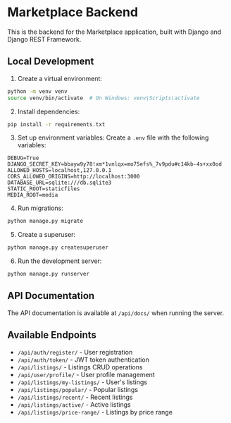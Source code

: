 # Marketplace Backend

This is the backend for the Marketplace application, built with Django and Django REST Framework.

## Local Development

1. Create a virtual environment:
```bash
python -m venv venv
source venv/bin/activate  # On Windows: venv\Scripts\activate
```

2. Install dependencies:
```bash
pip install -r requirements.txt
```

3. Set up environment variables:
Create a `.env` file with the following variables:
```
DEBUG=True
DJANGO_SECRET_KEY=bbayw9y78!xm*1vnlqx=mo75efs%_7v9pdu#c14kb-4s+xx0od
ALLOWED_HOSTS=localhost,127.0.0.1
CORS_ALLOWED_ORIGINS=http://localhost:3000
DATABASE_URL=sqlite:///db.sqlite3
STATIC_ROOT=staticfiles
MEDIA_ROOT=media 
```



4. Run migrations:
```bash
python manage.py migrate
```

5. Create a superuser:
```bash
python manage.py createsuperuser
```

6. Run the development server:
```bash
python manage.py runserver
```

## API Documentation

The API documentation is available at `/api/docs/` when running the server.

## Available Endpoints

- `/api/auth/register/` - User registration
- `/api/auth/token/` - JWT token authentication
- `/api/listings/` - Listings CRUD operations
- `/api/user/profile/` - User profile management
- `/api/listings/my-listings/` - User's listings
- `/api/listings/popular/` - Popular listings
- `/api/listings/recent/` - Recent listings
- `/api/listings/active/` - Active listings
- `/api/listings/price-range/` - Listings by price range 
